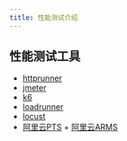 ```yaml
---
title: 性能测试介绍
---
```


## 性能测试工具

- [httprunner][]
- [jmeter][]
- [k6][]
- [loadrunner][]
- [locust][]
- [阿里云PTS][] + [阿里云ARMS][]


[httprunner]: https://github.com/httprunner/httprunner
[jmeter]: https://github.com/apache/jmeter
[k6]: https://github.com/grafana/k6
[loadrunner]: https://www.microfocus.com/en-us/products/loadrunner-professional/overview
[locust]: https://github.com/locustio/locust

[阿里云PTS]: https://www.aliyun.com/product/pts
[阿里云ARMS]: https://www.aliyun.com/product/arms
